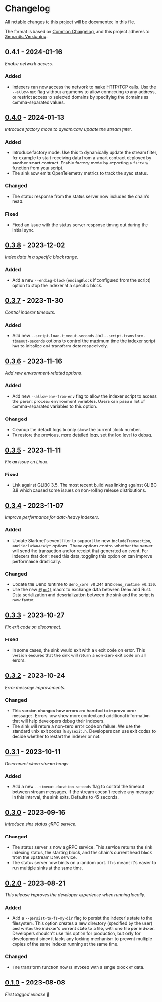 # Changelog

All notable changes to this project will be documented in this file.

The format is based on [Common Changelog](https://common-changelog.org/), and
this project adheres to
[Semantic Versioning](https://semver.org/spec/v2.0.0.html).

## [0.4.1] - 2024-01-16

_Enable network access._

### Added

-   Indexers can now access the network to make HTTP/TCP calls. Use the
    `--allow-net` flag without arguments to allow connecting to any address, or
    restrict access to selected domains by specifying the domains as comma-separated
    values.

## [0.4.0] - 2024-01-13

_Introduce factory mode to dynamically update the stream filter._

### Added

-   Introduce factory mode. Use this to dynamically update the stream filter, for
    example to start receiving data from a smart contract deployed by another smart
    contract. Enable factory mode by exporting a `factory` function from your script.
-   The sink now emits OpenTelemetry metrics to track the sync status.

### Changed

-   The status response from the status server now includes the chain's head.

### Fixed

-   Fixed an issue with the status server response timing out during the initial sync.

## [0.3.8] - 2023-12-02

_Index data in a specific block range._

### Added

-   Add a new `--ending-block` (`endingBlock` if configured from the script)
    option to stop the indexer at a specific block.

## [0.3.7] - 2023-11-30

_Control indexer timeouts._

### Added

-   Add new `--script-load-timeout-seconds` and
    `--script-transform-timeout-seconds` options to control the maximum time the
    indexer script has to initialize and transform data respectively.

## [0.3.6] - 2023-11-16

_Add new environment-related options._

### Added

-   Add new `--allow-env-from-env` flag to allow the indexer script to access
    the parent process environment variables. Users can pass a list of
    comma-separated variables to this option.

### Changed

-   Cleanup the default logs to only show the current block number.
-   To restore the previous, more detailed logs, set the log level to debug.

## [0.3.5] - 2023-11-11

_Fix an issue on Linux._

### Fixed

-   Link against GLIBC 3.5. The most recent build was linking against GLIBC 3.8
    which caused some issues on non-rolling release distributions.

## [0.3.4] - 2023-11-07

_Improve performance for data-heavy indexers._

### Added

-   Update Starknet's event filter to support the new `includeTransaction`,
    and `includeReceipt` options. These options control whether the server will
    send the transaction and/or receipt that generated an event. For indexers
    that don't need this data, toggling this option on can improve performance
    drastically.

### Changed

-   Update the Deno runtime to `deno_core v0.244` and `deno_runtime v0.130`.
-   Use the new
    [`#[op2]`](https://docs.rs/deno_core/0.224.0/deno_core/attr.op2.html) macro
    to exchange data between Deno and Rust. Data serialization and
    deserialization between the sink and the script is now faster.

## [0.3.3] - 2023-10-27

_Fix exit code on disconnect._

### Fixed

-   In some cases, the sink would exit with a `0` exit code on error. This
    version ensures that the sink will return a non-zero exit code on all
    errors.

## [0.3.2] - 2023-10-24

_Error message improvements._

### Changed

-   This version changes how errors are handled to improve error messages.
    Errors now show more context and additional information that will help
    developers debug their indexers.
-   The sink will return a non-zero error code on failure. We use the standard
    unix exit codes in `sysexit.h`. Developers can use exit codes to decide
    whether to restart the indexer or not.

## [0.3.1] - 2023-10-11

_Disconnect when stream hangs._

### Added

-   Add a new `--timeout-duration-seconds` flag to control the timeout between
    stream messages. If the stream doesn't receive any message in this interval,
    the sink exits. Defaults to 45 seconds.

## [0.3.0] - 2023-09-16

_Introduce sink status gRPC service._

### Changed

-   The status server is now a gRPC service. This service returns the sink
    indexing status, the starting block, and the chain's current head block
    from the upstream DNA service.
-   The status server now binds on a random port. This means it's easier to run
    multiple sinks at the same time.

## [0.2.0] - 2023-08-21

_This release improves the developer experience when running locally._

### Added

-   Add a `--persist-to-fs=my-dir` flag to persist the indexer's state to the
    filesystem. This option creates a new directory (specified by the user) and
    writes the indexer's current state to a file, with one file per indexer.
    Developers shouldn't use this option for production, but only for
    development since it lacks any locking mechanism to prevent multiple copies
    of the same indexer running at the same time.

### Changed

-   The transform function now is invoked with a single block of data.

## [0.1.0] - 2023-08-08

_First tagged release 🎉_

[0.4.1]: https://github.com/apibara/dna/releases/tag/sink-console/v0.4.1
[0.4.0]: https://github.com/apibara/dna/releases/tag/sink-console/v0.4.0
[0.3.8]: https://github.com/apibara/dna/releases/tag/sink-console/v0.3.8
[0.3.7]: https://github.com/apibara/dna/releases/tag/sink-console/v0.3.7
[0.3.6]: https://github.com/apibara/dna/releases/tag/sink-console/v0.3.6
[0.3.5]: https://github.com/apibara/dna/releases/tag/sink-console/v0.3.5
[0.3.4]: https://github.com/apibara/dna/releases/tag/sink-console/v0.3.4
[0.3.3]: https://github.com/apibara/dna/releases/tag/sink-console/v0.3.3
[0.3.2]: https://github.com/apibara/dna/releases/tag/sink-console/v0.3.2
[0.3.1]: https://github.com/apibara/dna/releases/tag/sink-console/v0.3.1
[0.3.0]: https://github.com/apibara/dna/releases/tag/sink-console/v0.3.0
[0.2.0]: https://github.com/apibara/dna/releases/tag/sink-console/v0.2.0
[0.1.0]: https://github.com/apibara/dna/releases/tag/sink-console/v0.1.0
